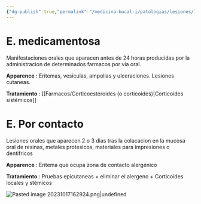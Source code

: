 ```yaml
---
{"dg-publish":true,"permalink":"/medicina-bucal-i/patologias/lesiones/lesiones-por-agentes-quimicos/estomatitis-alergica/"}
---
```



# E. medicamentosa

Manifestaciones orales que aparacen antes de 24 horas producidas por la administracion de determinados farmacos por via oral.

**Apparence** : Eritemas, vesiculas, ampollas y ulceraciones. Lesiones cutaneas.

**Tratamiento** : [[Farmacos/Corticoesteroides (o corticoides)\|Corticoides sistémicos]]

# E. Por contacto

Lesiones orales que aparecen 2 o 3 dias tras la colacacion en la mucosa oral de resinas, metales protesicos, materiales para impresiones o dentifricos

**Apparence** : Eritema que ocupa zona de contacto alergénico

**Tratamiento** : Pruebas epicutaneas + eliminar el alergeno + Corticoides locales y stémicos

![Pasted image 20231017162924.png|undefined](/img/user/Medicina%20Bucal%20I/Medias/Pasted%20image%2020231017162924.png)
